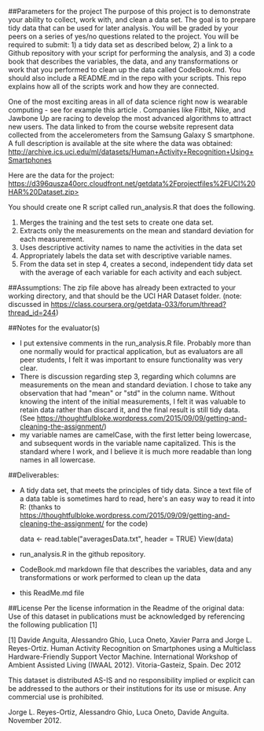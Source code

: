 
##Parameters for the project
The purpose of this project is to demonstrate your ability to collect, work with, and clean a data set. The goal is to prepare tidy data that can be used for later analysis. You will be graded by your peers on a series of yes/no questions related to the project. You will be required to submit: 1) a tidy data set as described below, 2) a link to a Github repository with your script for performing the analysis, and 3) a code book that describes the variables, the data, and any transformations or work that you performed to clean up the data called CodeBook.md. You should also include a README.md in the repo with your scripts. This repo explains how all of the scripts work and how they are connected. 

One of the most exciting areas in all of data science right now is wearable computing - see for example this article . Companies like Fitbit, Nike, and Jawbone Up are racing to develop the most advanced algorithms to attract new users. The data linked to from the course website represent data collected from the accelerometers from the Samsung Galaxy S smartphone. A full description is available at the site where the data was obtained:
http://archive.ics.uci.edu/ml/datasets/Human+Activity+Recognition+Using+Smartphones

Here are the data for the project:
https://d396qusza40orc.cloudfront.net/getdata%2Fprojectfiles%2FUCI%20HAR%20Dataset.zip>

 You should create one R script called run_analysis.R that does the following. 

  1. Merges the training and the test sets to create one data set.
  2. Extracts only the measurements on the mean and standard deviation for each measurement. 
  3. Uses descriptive activity names to name the activities in the data set
  4. Appropriately labels the data set with descriptive variable names. 
  5. From the data set in step 4, creates a second, independent tidy data set with the average of each variable for each activity and each subject.

##Assumptions:
  The zip file above has already been extracted to your working directory, and that should be the UCI HAR Dataset folder.
  (note: discussed in https://class.coursera.org/getdata-033/forum/thread?thread_id=244) 

##Notes for the evaluator(s)
 * I put extensive comments in the run_analysis.R file. Probably more than one normally would for practical application, but as evaluators are all peer students, I felt it was important to ensure functionality was very clear.
 * There is discussion regarding step 3, regarding which columns are measurements on the mean and standard deviation. I chose to take any observation that had "mean" or "std" in the column name. Without knowing the intent of the initial measurements, I felt it was valuable to retain data rather than discard it, and the final result is still tidy data. 
  (See https://thoughtfulbloke.wordpress.com/2015/09/09/getting-and-cleaning-the-assignment/)
 * my variable names are camelCase, with the first letter being lowercase, and subsequent words in the variable name capitalized. This is the standard where I work, and I believe it is much more readable than long names in all lowercase.
    
##Deliverables:
  * A tidy data set, that meets the principles of tidy data. 
    Since a text file of a data table is sometimes hard to read, here's an easy way to read it into R:
    (thanks to https://thoughtfulbloke.wordpress.com/2015/09/09/getting-and-cleaning-the-assignment/ for the code)
  
    data <- read.table("averagesData.txt", header = TRUE)
    View(data)
	
  * run_analysis.R in the github repository.
  
  * CodeBook.md markdown file that describes the variables, data and any transformations or work performed to clean up the data
  
  * this ReadMe.md file
 
##License
  Per the license information in the Readme of the original data:
Use of this dataset in publications must be acknowledged by referencing the following publication [1] 

[1] Davide Anguita, Alessandro Ghio, Luca Oneto, Xavier Parra and Jorge L. Reyes-Ortiz. Human Activity Recognition on Smartphones using a Multiclass Hardware-Friendly Support Vector Machine. International Workshop of Ambient Assisted Living (IWAAL 2012). Vitoria-Gasteiz, Spain. Dec 2012

This dataset is distributed AS-IS and no responsibility implied or explicit can be addressed to the authors or their institutions for its use or misuse. Any commercial use is prohibited.

Jorge L. Reyes-Ortiz, Alessandro Ghio, Luca Oneto, Davide Anguita. November 2012.
